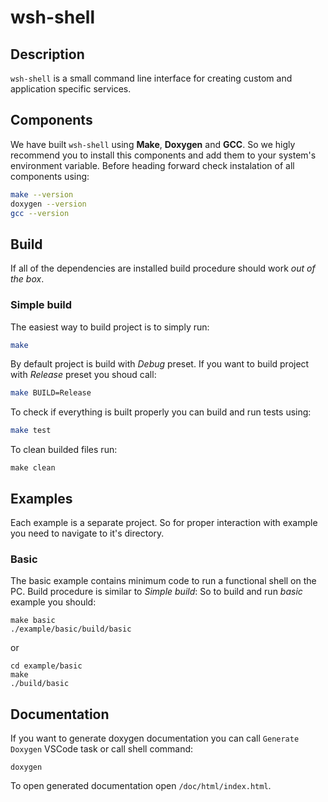 # wsh-shell

## Description

`wsh-shell` is a small command line interface for creating custom and application specific services.

## Components

We have built `wsh-shell` using **Make**, **Doxygen** and **GCC**.
So we higly recommend you to install this components and add them to your system's environment variable.
Before heading forward check instalation of all components using:

```bash
make --version
doxygen --version
gcc --version
```

## Build

If all of the dependencies are installed build procedure should work *out of the box*.

### Simple build
The easiest way to build project is to simply run:

```bash
make
```

By default project is build with *Debug* preset. If you want to build project with *Release* preset you shoud call:

```bash
make BUILD=Release
```
 To check if everything is built properly you can build and run tests using:

 ```bash
 make test
 ```

To clean builded files run:

```shell
make clean
```

## Examples

Each example is a separate project. So for proper interaction with example you need to navigate to it's directory.

### Basic

The basic example contains minimum code to run a functional shell on the PC. Build procedure is similar to *Simple build*:
So to build and run *basic* example you should:

```
make basic
./example/basic/build/basic
```

or

```
cd example/basic
make
./build/basic
```

## Documentation

If you want to generate doxygen documentation you can call `Generate Doxygen` VSCode task or call shell command:

```shell
doxygen
```

To open generated documentation open `/doc/html/index.html`.
